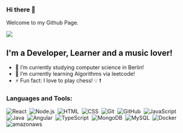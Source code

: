 ### Hi there 👋

Welcome to my Github Page.

![](https://i.giphy.com/media/RbDKaczqWovIugyJmW/giphy.webp)

## I'm a Developer, Learner and a music lover!
- 🔭 I’m currently studying computer science in Berlin!
- 🌱 I’m currently learning Algorithms via leetcode!
- ⚡ Fun fact: I love to play chess! :bulb: :exclamation:

### Languages and Tools:

![React](https://img.shields.io/badge/-React-05122A?style=flat&color=blue&logo=react)&nbsp;
![Node.js](https://img.shields.io/badge/-Node.js-05122A?style=flat&color=grey&logo=node.js)&nbsp;
![HTML](https://img.shields.io/badge/-HTML-05122A?style=flat&color=grey&logo=HTML5&backgroundColor=5B84B1FF)&nbsp;
![CSS](https://img.shields.io/badge/-CSS-05122A?style=flat&color=blue&logo=CSS3)&nbsp;
![Git](https://img.shields.io/badge/-Git-05122A?style=flat&color=grey&logo=git)&nbsp;
![GitHub](https://img.shields.io/badge/-GitHub-05122A?style=flat&color=black&logo=github)&nbsp;
![JavaScript](https://img.shields.io/badge/-JavaScript-05122A?style=flat&color=black&logo=javascript)&nbsp;
![Java](https://img.shields.io/badge/-Java-05122A?style=flat&logo=Java&color=white&logoColor=FFA518)&nbsp;
![Angular](https://img.shields.io/badge/-Angular-05122A?style=flat&color=grey&logo=angular)&nbsp;
![TypeScript](https://img.shields.io/badge/-Typescript-05122A?style=flat&color=white&logo=typescript)&nbsp;
![MongoDB](https://img.shields.io/badge/-MongoDB-05122A?style=flat&color=blue&logo=mongodb)&nbsp;
![MySQL](https://img.shields.io/badge/-MySQL-05122A?style=flat&color=white&logo=mysql)&nbsp;
![Docker](https://img.shields.io/badge/-Docker-05122A?style=flat&color=blue&logo=docker)&nbsp;
![amazonaws](https://img.shields.io/badge/-AmazonAWS-05122A?style=flat&color=orange&logo=amazon-aws)&nbsp;
